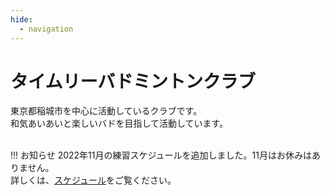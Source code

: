 ```yaml
---
hide:
  - navigation
---
```

# タイムリーバドミントンクラブ
東京都稲城市を中心に活動しているクラブです。  
和気あいあいと楽しいバドを目指して活動しています。  
</br>

!!! お知らせ
    2022年11月の練習スケジュールを追加しました。11月はお休みはありません。  
    詳しくは、[スケジュール](./schedule.md)をご覧ください。